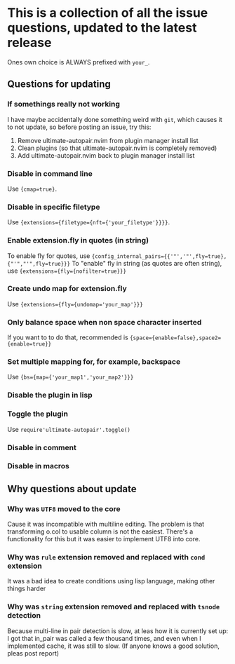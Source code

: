 # This is a collection of all the issue questions, updated to the latest release
Ones own choice is ALWAYS prefixed with `your_`.

## Questions for updating
### If somethings really not working
I have maybe accidentally done something weird with `git`, which causes it to not update, so before posting an issue, try this:
1. Remove ultimate-autopair.nvim from plugin manager install list
2. Clean plugins (so that ultimate-autopair.nvim is completely removed)
3. Add ultimate-autopair.nvim back to plugin manager install list
### Disable in command line
Use `{cmap=true}`.
### Disable in specific filetype
Use `{extensions={filetype={nft={'your_filetype'}}}}`.
### Enable extension.fly in quotes (in string)
To enable fly for quotes, use `{config_internal_pairs={{'"','"',fly=true},{"'","'",fly=true}}}`
To "enable" fly in string (as quotes are often string), use `{extensions={fly={nofilter=true}}}`
### Create undo map for extension.fly
Use `{extensions={fly={undomap='your_map'}}}`
### Only balance space when non space character inserted
If you want to to do that, recommended is `{space={enable=false},space2={enable=true}}`
### Set multiple mapping for, for example, backspace
Use `{bs={map={'your_map1','your_map2'}}}`
### Disable the plugin in lisp
<!--TODO-->
### Toggle the plugin
Use `require'ultimate-autopair'.toggle()`
### Disable in comment
<!--TODO Recommended is `{extensions={tsnode={outside={'comment'},p=50,filter=true}}}` \
Note: some languages don't detect the node containing comment as `comment` in a weird way, use `:=vim.treesitter.get_node({}):type()` to get the actual node type (I will fix this later).-->
### Disable in macros
<!--TODO-->

## Why questions about update
### Why was `UTF8` moved to the core
Cause it was incompatible with multiline editing. The problem is that transforming o.col to usable column is not the easiest. There's a functionality for this but it was easier to implement UTF8 into core.
### Why was `rule` extension removed and replaced with `cond` extension
It was a bad idea to create conditions using lisp language, making other things harder
### Why was `string` extension removed and replaced with `tsnode` detection
Because multi-line in pair detection is slow, at leas how it is currently set up: I got that in_pair was called a few thousand times, and even when I implemented cache, it was still to slow. (If anyone knows a good solution, pleas post report)
